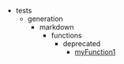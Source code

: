 - tests
    - generation
        - markdown
            - functions
                - deprecated
                    - [myFunction1](tests/generation/markdown/functions/deprecated/myFunction1.md)
